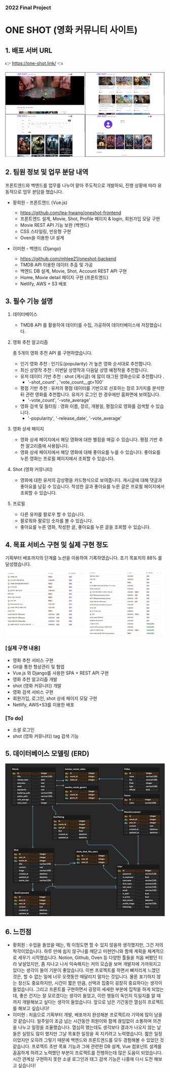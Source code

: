 ### 2022 Final Project

# ONE SHOT (영화 커뮤니티 사이트)

## 1. 배포 서버 URL

👉 https://one-shot.link/ 👈

![image-20220527013355758](README/image-20220527013355758.png)



## 2. 팀원 정보 및 업무 분담 내역

프론트엔드와 백엔드를 업무를 나누어 맡아 주도적으로 개발하되, 진행 상황에 따라 유동적으로 업무 분담을 했습니다.

* 황희원 - 프론트엔드 (Vue.js)
  * https://github.com/lea-hwang/oneshot-frontend
  * 프론트엔드 설계, Movie, Shot, Profile 페이지 & login, 회원가입 모달 구현
  * Movie REST API 기능 보완 (백엔드)
  * CSS 스타일링, 반응형 구현
  * Oven을 이용한 UI 설계 
  
* 이미현 - 백엔드 (Django)
  * https://github.com/mhlee21/oneshot-backend
  * TMDB API 이용한 데이터 추출 및 가공
  * 백엔드 DB 설계, Movie, Shot, Account REST API 구현
  * Home, Movie detail 페이지 구현 (프론트엔드)
  * Netlify, AWS + S3 배포




## 3. 필수 기능 설명

1. 데이터베이스

   - TMDB API 를 활용하여 데이터를 수집, 가공하여 데이터베이스에 저장했습니다.

2. 영화 추천 알고리즘

   총 5개의 영화 추천 API 를 구현하였습니다.

   - 인기 영화 추천 : 인기도(popularity) 가 높은 영화 순서대로 추천합니다.
   - 최신 상영작 추천 : 이번달 상영작과 다음달 상영 예정작을 추천합니다.
   - 유저 데이터 기반 추천 : shot (게시글) 에 많이 태그된 영화순으로 추천합니다 .
     - '-shot_count' , 'vote_count__gt=100'
   - 평점 기반 추천 : 유저의 평점 데이터를 기반으로 선호하는 장르 3가지를 분석한 뒤 관련 영화를 추천합니다. 유저가 로그인 한 경우에만 홈화면에 보여집니다. 
     - '-vote_count', '-vote_average'
   - 영화 검색 및 필터링 : 영화 이름, 장르, 개봉일, 평점으로 영화를 검색할 수 있습니다. 
     - '-popularity', '-release_date', '-vote_average'

3. 영화 상세 페이지

   - 영화 상세 페이지에서 해당 영화에 대한 별점을 매길 수 있습니다. 평점 기반 추천 알고리즘에 사용됩니다.
   - 영화 상세 페이지에서 해당 영화에 대해 좋아요를 누를 수 있습니다. 좋아요를 누른 영화는 프로필 페이지에서 조회할 수 있습니다.

4. Shot (영화 커뮤니티)

   - 영화에 대한 유저의 감상평을 카드형식으로 보여줍니다. 게시글에 대해 댓글과 좋아요를 남길 수 있습니다. 작성한 글과 좋아요를 누른 글은 프로필 페이지에서 조회할 수 있습니다. 

5. 프로필

   - 다른 유저를 팔로우 할 수 있습니다.
   - 팔로워와 팔로잉 숫자를 볼 수 있습니다.
   - 좋아요를 누른 영화, 작성한 글, 좋아요를 누른 글을 조회할 수 있습니다.

## 4. 목표 서비스 구현 및 실제 구현 정도

기획부터 배포까지의 단계를 노션을 이용하여 기록하였습니다. 초기 목표치의 88% 를 달성했습니다. 

![image-20220527022711030](README/image-20220527022711030.png)

### [실제 구현 내용]

* 영화 추천 서비스 구현
* Git을 통한 형상관리 및 협업
* Vue.js 와 Django를 사용한 SPA + REST API 구현
* 영화 추천 알고리즘 개발
* shot (영화 커뮤니티) 개발
* 영화 검색 서비스 구현
* 회원가입, 로그인, shot 상세 페이지 모달 구현
* Netlify, AWS+S3를 이용한 배포

### [To do]

* 소셜 로그인
* shot (영화 커뮤니티) tag 검색 기능



## 5. 데이터베이스 모델링 (ERD)

![image-20220527004137530](README/image-20220527004137530.png)



## 6. 느낀점

* 황희원 : 수업을 들었을 때는, 뭐 이정도면 할 수 있지 않을까 생각했지만, 그건 저의 착각이었습니다. 하루 만에 쉽지 않구나를 깨닫고 미현언니와 함께 계획을 체계적으로 세우기 시작했습니다. Notion, Github, Oven 등 다양한 툴들을 처음 써봤던 터라 낯설었지만, 좀 지나고 나서 익숙해지는 저의 모습을 보며 개발자에 가까워지고 있다는 생각이 들어 기분이 좋았습니다. 이번 프로젝트를 하면서 뼈저리게 느꼈던 것은, 할 수 없는 일에 너무 오랫동안 매달리지 말자는 것입니다. 물론 포기하지 않는 정신도 중요하지만, 시간이 짧은 만큼, 선택과 집중이 굉장히 중요하다는 생각이 들었습니다. 그리고 프론트를 구현하면서 굉장히 세세한 부분에 집착을 하게 되었는데, 좋은 건지는 잘 모르겠다는 생각이 들었고, 이런 행동이 독인지 득일지를 알 때까지 개발해보고 싶다는 생각이 들었습니다. 앞으로 남은 기간동안 열심히 프로젝트를 해보고 싶습니다!
* 이미현 : 처음으로 기획부터 개발, 배포까지 완성해본 프로젝트라 기억에 많이 남을 것 같습니다. 일주일이 조금 넘는 시간동안 희원이와 함께 끊임없이 소통하며 의견을 나누고 일정을 조율했습니다. 열심히 했는데도 생각보다 결과가 나오지 않는 날들은 실망도 많이 했지만 그날 목표한 일정을 꼭 지키려고 노력했습니다. 짧은 일정이었지만 오히려 그렇기 때문에 백엔드와 프론트엔드를 모두 경험해볼 수 있었던 것 같습니다. 프로젝트 초반 목표 기능과 그에 관련한 DB 설계, Vue 컴포넌트 설계를 꼼꼼하게 하려고 노력했던 부분이 프로젝트를 진행하는데 많은 도움이 되었습니다. 시간 관계상 구현하지 못한 소셜 로그인과 태그 검색 기능은 나중에 다시 도전 해보고 싶습니다!


